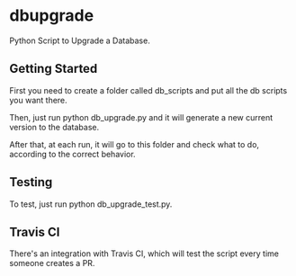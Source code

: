 # dbupgrade

Python Script to Upgrade a Database.

## Getting Started

First you need to create a folder called db_scripts and put all the db scripts you want there.

Then, just run python db_upgrade.py and it will generate a new current version to the database.

After that, at each run, it will go to this folder and check what to do, according to the correct behavior.

## Testing

To test, just run python db_upgrade_test.py.

## Travis CI

There's an integration with Travis CI, which will test the script every time someone creates a PR.
